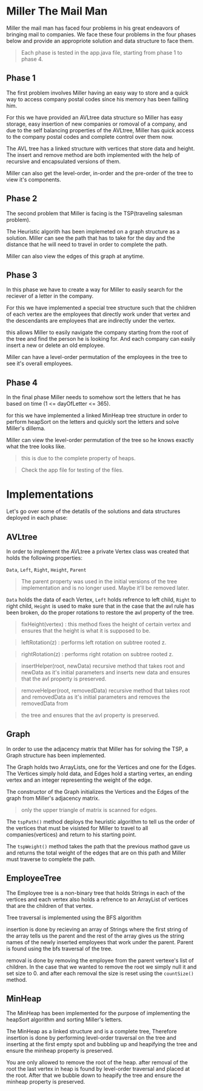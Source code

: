 # Miller The Mail Man
Miller the mail man has faced four problems in his great endeavors of bringing mail to companies. We face these four problems in the four phases below and provide an appropriote solution
and data structure to face them.

>Each phase is tested in the app.java file, starting from phase 1 to phase 4.
## Phase 1
The first problem involves Miller having an easy way to store and a quick way to access company postal codes since his memory has been failling him.

For this we have provided an AVLtree data structure so Miller has easy storage, easy insertion of new companies or romoval of a company, and due to
the self balancing properties of the AVLtree, Miller has quick access to the company postal codes and complete control over them now.

The AVL tree has a linked structure with vertices that store data and height. The insert and remove method are both implemented with the help
of recursive and encapsulated versions of them.

Miller can also get the level-order, in-order and the pre-order of the tree to view it's components.
## Phase 2
The second problem that Miller is facing is the TSP(traveling salesman problem).

The Heuristic algorith has been implemeted on a graph structure as a solution.
Miller can see the path that has to take for the day and the distance that he will need to travel in order to complete the path.

Miller can also view the edges of this graph at anytime.
## Phase 3
In this phase we have to create a way for Miller to easily search for the reciever of a letter in the company.

For this we have implemented a special tree structure such that the children of each vertex are the employees that 
directly work under that vertex and the descendants are employees that are indirectly under the vertex.

this allows Miller to easily navigate the company starting from the root of the tree and find the person he is looking for.
And each company can easily insert a new or delete an old employee.

Miller can have a level-order permutation of the employees in the tree to see it's overall employees.
## Phase 4
In the final phase Miller needs to somehow sort the letters that he has based on time (1 <= dayOfLetter <= 365).

for this we have implemented a linked MinHeap tree structure in order to perform heapSort
on the letters and quickly sort the letters and solve Miller's dillema.

Miller can view the level-order permutation of the tree so he knows exactly what the tree looks like.
> this is due to the complete property of heaps.

> Check the app file for testing of the files.
# Implementations
Let's go over some of the detatils of the solutions and data structures deployed in each phase:

## AVLtree
In order to implement the AVLtree a private Vertex class was created that holds the following properties:

`Data`, `Left`, `Right`, `Height`, `Parent`
>The parent property was used in the initial versions of the tree implementation and is no longer used. Maybe it'll be removed later.

`Data` holds the data of each Vertex, `Left` holds refrence to left child, `Right` to right child, `Height` is used to make sure that
in the case that the avl rule has been broken, do the proper rotations to restore the avl property of the tree.

> fixHeight(vertex) : this method fixes the height of certain vertex and ensures that the height is what it is supposed to be.
    
> leftRotation(z) : performs left rotation on subtree rooted z.
 
> rightRotation(z) : performs right rotation on subtree rooted z.
 
> insertHelper(root, newData) recursive method that takes root and newData as it's initial parameters and inserts new data and ensures that the avl property is preserved.
 
> removeHelper(root, removedData) recursive method that takes root and removedData as it's initial parameters and removes the removedData from 

> the tree and ensures that the avl property is preserved.
## Graph
In order to use the adjacency matrix that Miller has for solving the TSP, a Graph structure has been implemented.

The Graph holds two ArrayLists, one for the Vertices and one for the Edges. The Vertices simply hold data, and Edges hold a starting vertex, an ending vertex
and an integer representing the weight of the edge. 

The constructor of the Graph initializes the Vertices and the Edges of the graph from Miller's adjacency matrix.
> only the upper triangle of matrix is scanned for edges.

The `tspPath()` method deploys the heuristic algorithm to tell us the order of the vertices that must be visisted for Miller to travel
to all companies(vertices) and return to his starting point.

The `tspWeight()` method takes the path that the previous mathod gave us and returns the total weight of the edges that are on this path and Miller
must traverse to complete the path.
## EmployeeTree
The Employee tree is a non-binary tree that holds Strings in each of the vertices and each vertex also holds a refrence to an ArrayList of
vertices that are the children of that vertex.

Tree traversal is implemented using the BFS algorithm

insertion is done by recieving an array of Strings where the first string of the array tells us the parent and the rest of the array gives
us the string names of the newly inserted employees that work under the parent. Parent is found using the bfs traversal of the tree.

removal is done by removing the employee from the parent vertexe's list of children. In the case that we wanted to remove the root we simply null it and set size to 0.
and after each removal the size is reset using the `countSize()` method.
## MinHeap
The MinHeap has been implemented for the purpose of implementing the heapSort algorithm and sorting Miller's letters.

The MinHeap as a linked structure and is a complete tree, Therefore insertion is done by performing level-order traversal on the tree and inserting at the
first empty spot and bubbling up and heapifying the tree and ensure the minheap property is preserved.

You are only allowed to remove the root of the heap. after removal of the root the last vertex in heap is found by level-order traversal and placed at the root.
After that we bubble down to heapify the tree and ensure the minheap property is preserved.
